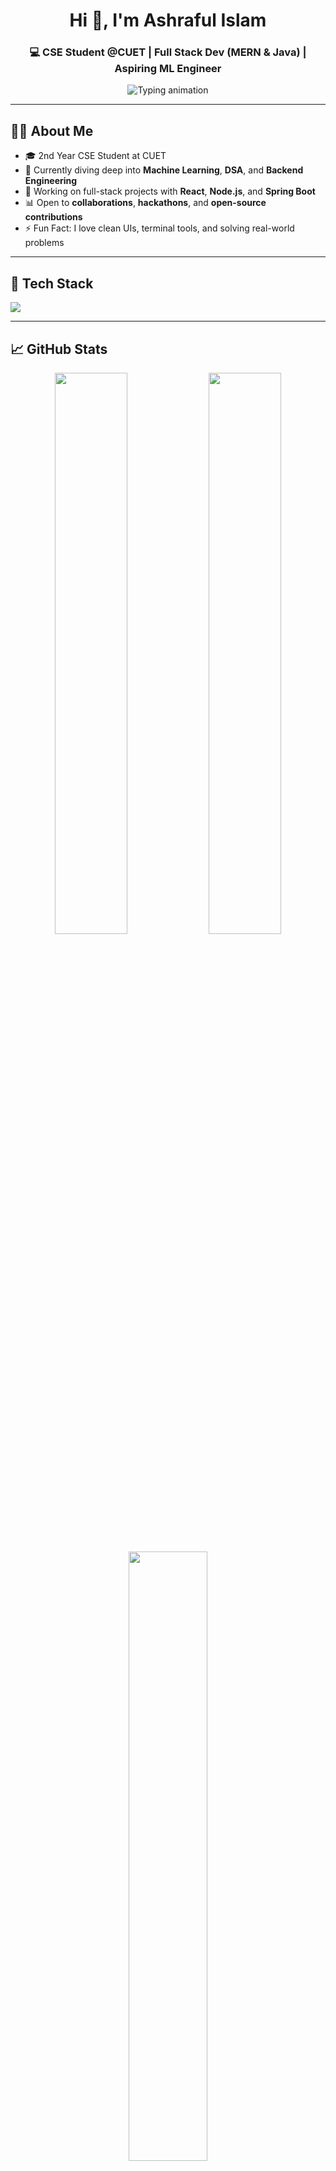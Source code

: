 <h1 align="center">Hi 👋, I'm Ashraful Islam</h1>
<h3 align="center">💻 CSE Student @CUET | Full Stack Dev (MERN & Java) | Aspiring ML Engineer</h3>

<p align="center">
  <img src="https://readme-typing-svg.herokuapp.com?font=Fira+Code&weight=500&pause=1000&center=true&vCenter=true&multiline=true&width=600&height=60&lines=2nd+Year+Undergrad+at+CUET;Learning+Machine+Learning+%7C+Backend+%7C+DSA;Building+Production-ready+Web+Apps+%F0%9F%9A%80" alt="Typing animation">
</p>

---

## 🧑‍💻 About Me

- 🎓 2nd Year CSE Student at CUET  
- 🌱 Currently diving deep into **Machine Learning**, **DSA**, and **Backend Engineering**
- 🔭 Working on full-stack projects with **React**, **Node.js**, and **Spring Boot**
- 📊 Open to **collaborations**, **hackathons**, and **open-source contributions**
- ⚡ Fun Fact: I love clean UIs, terminal tools, and solving real-world problems

---

## 💼 Tech Stack

<p align="left">
  <img src="https://skillicons.dev/icons?i=cpp,java,python,html,css,js,react,nodejs,mongodb,mysql,postgres,git,linux,vscode,figma" />
</p>

---

## 📈 GitHub Stats

<p align="center">
  <img width="48%" src="https://github-readme-stats.vercel.app/api?username=ashraf1600&show_icons=true&theme=tokyonight&count_private=true&hide_rank=false" />
  <img width="48%" src="https://github-readme-streak-stats.herokuapp.com/?user=ashraf1600&theme=tokyonight" />
</p>

<p align="center">
  <img width="50%" src="https://github-profile-summary-cards.vercel.app/api/cards/profile-details?username=ashraf1600&theme=tokyonight" />
</p>

---

## 🎯 2025 Goals

- ✅ Master DSA in Java and C++
- ✅ Build 3+ Full Stack Projects
- 🚀 Contribute to Open Source & Hackathons
- 🔁 Solve 300+ LeetCode/Codeforces problems
- 📚 Learn Docker, Kubernetes & CI/CD
- 🧠 Explore Deep Learning and Kaggle competitions

---

## 🏆 GitHub Achievements

<p align="center">
  <img src="https://github-profile-trophy.vercel.app/?username=ashraf1600&theme=tokyonight&column=7" />
</p>

---

## 🌐 Connect with Me

<p align="left">
  <a href="https://www.linkedin.com/in/ashraful1600" target="_blank">
    <img src="https://img.shields.io/badge/LinkedIn-blue?style=for-the-badge&logo=linkedin" />
  </a>
  <a href="mailto:ashrafislam1600@gmail.com" target="_blank">
    <img src="https://img.shields.io/badge/Gmail-red?style=for-the-badge&logo=gmail" />
  </a>
  <a href="https://www.facebook.com/ashrafislam1600" target="_blank">
    <img src="https://img.shields.io/badge/Facebook-1877F2?style=for-the-badge&logo=facebook&logoColor=white" />
  </a>
</p>

---

## 🚀 CP & Learning Profiles

<p align="left">
  <a href="https://leetcode.com/ashraf1600" target="_blank">
    <img src="https://img.shields.io/badge/LeetCode-FFA116?style=for-the-badge&logo=leetcode&logoColor=black" />
  </a>
  <a href="https://codeforces.com/profile/ashraf1600" target="_blank">
    <img src="https://img.shields.io/badge/Codeforces-1f8acb?style=for-the-badge&logo=codeforces" />
  </a>
  <a href="https://www.hackerrank.com/ashraf1600" target="_blank">
    <img src="https://img.shields.io/badge/HackerRank-2EC866?style=for-the-badge&logo=HackerRank&logoColor=white" />
  </a>
  <a href="https://auth.geeksforgeeks.org/user/ashraf1600/practice/" target="_blank">
    <img src="https://img.shields.io/badge/GeeksforGeeks-308D46?style=for-the-badge&logo=geeksforgeeks&logoColor=white" />
  </a>
</p>

---

## 📂 Featured Projects (Pin These in GitHub)

- 🔬 **[LifeLink - Blood Bank System](https://github.com/ashraf1600/LifeLink)**  
  Role-based search, expiry tracking, real-time matching  
  Tech: `MySQL`, `Java`, `JSP`, `Servlet`, `Swing`, `HTML`, `CSS`

- 💊 **[CUET Medical Center App](https://github.com/ashraf1600/CUET-Medical-Center)**  
  Web automation project for student-doctor record handling  
  Tech: `Java Swing`, `MySQL`, `Admin Panel`

- 💡 **[Maze Escape (Rezia)](https://github.com/ashraf1600/MazeEscape)**  
  A shortest path finding algorithm problem  
  Tech: `C++`, `BFS`, `Graph`, `Path Highlight`

---

> 📌 *Always improving. Learning every day. Let’s build the future together!*

---

## 💬 Want a custom README like this?

DM me or ask ChatGPT 😄
